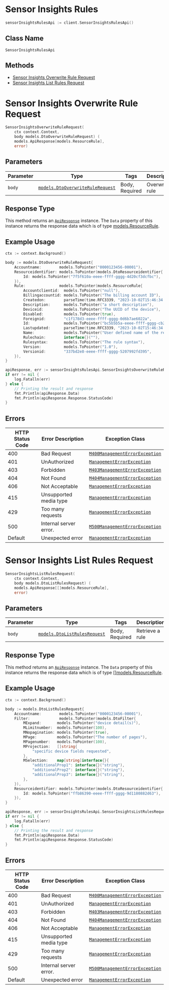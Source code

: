 # Sensor Insights Rules

```go
sensorInsightsRulesApi := client.SensorInsightsRulesApi()
```

## Class Name

`SensorInsightsRulesApi`

## Methods

* [Sensor Insights Overwrite Rule Request](../../doc/controllers/sensor-insights-rules.md#sensor-insights-overwrite-rule-request)
* [Sensor Insights List Rules Request](../../doc/controllers/sensor-insights-rules.md#sensor-insights-list-rules-request)


# Sensor Insights Overwrite Rule Request

```go
SensorInsightsOverwriteRuleRequest(
    ctx context.Context,
    body models.DtoOverwriteRuleRequest) (
    models.ApiResponse[models.ResourceRule],
    error)
```

## Parameters

| Parameter | Type | Tags | Description |
|  --- | --- | --- | --- |
| `body` | [`models.DtoOverwriteRuleRequest`](../../doc/models/dto-overwrite-rule-request.md) | Body, Required | Overwrite a rule |

## Response Type

This method returns an [`ApiResponse`](../../doc/api-response.md) instance. The `Data` property of this instance returns the response data which is of type [models.ResourceRule](../../doc/models/resource-rule.md).

## Example Usage

```go
ctx := context.Background()

body := models.DtoOverwriteRuleRequest{
    Accountname:        models.ToPointer("0000123456-00001"),
    Resourceidentifier: models.ToPointer(models.DtoResourceidentifier{
        Id: models.ToPointer("7f5f610a-eeee-ffff-gggg-4d20cf3dcfbc"),
    }),
    Rule:               models.ToPointer(models.ResourceRule{
        Accountclientid:  models.ToPointer("null"),
        Billingaccountid: models.ToPointer("The billing account ID"),
        Createdon:        parseTime(time.RFC3339, "2023-10-02T15:46:34.562Z", func(err error) { log.Fatalln(err) }),
        Description:      models.ToPointer("a short description"),
        Deviceid:         models.ToPointer("The UUID of the device"),
        Disabled:         models.ToPointer(true),
        Foreignid:        "c1f178d3-eeee-ffff-gggg-0d6b7ae6022a",
        Id:               models.ToPointer("bc5b5b5a-eeee-ffff-gggg-cb2cb2533d47"),
        Lastupdated:      parseTime(time.RFC3339, "2023-10-02T15:46:34.562Z", func(err error) { log.Fatalln(err) }),
        Name:             models.ToPointer("User defined name of the record"),
        Rulechain:        interface{}(""),
        Rulesyntax:       models.ToPointer("The rule syntax"),
        Version:          models.ToPointer("1.0"),
        Versionid:        "337bd2e8-eeee-ffff-gggg-5207992fd395",
    }),
}

apiResponse, err := sensorInsightsRulesApi.SensorInsightsOverwriteRuleRequest(ctx, body)
if err != nil {
    log.Fatalln(err)
} else {
    // Printing the result and response
    fmt.Println(apiResponse.Data)
    fmt.Println(apiResponse.Response.StatusCode)
}
```

## Errors

| HTTP Status Code | Error Description | Exception Class |
|  --- | --- | --- |
| 400 | Bad Request | [`M400ManagementErrorException`](../../doc/models/m400-management-error-exception.md) |
| 401 | UnAuthorized | [`ManagementErrorException`](../../doc/models/management-error-exception.md) |
| 403 | Forbidden | [`M403ManagementErrorException`](../../doc/models/m403-management-error-exception.md) |
| 404 | Not Found | [`M404ManagementErrorException`](../../doc/models/m404-management-error-exception.md) |
| 406 | Not Acceptable | [`ManagementErrorException`](../../doc/models/management-error-exception.md) |
| 415 | Unsupported media type | [`ManagementErrorException`](../../doc/models/management-error-exception.md) |
| 429 | Too many requests | [`ManagementErrorException`](../../doc/models/management-error-exception.md) |
| 500 | Internal server error. | [`M500ManagementErrorException`](../../doc/models/m500-management-error-exception.md) |
| Default | Unexpected error | [`ManagementErrorException`](../../doc/models/management-error-exception.md) |


# Sensor Insights List Rules Request

```go
SensorInsightsListRulesRequest(
    ctx context.Context,
    body models.DtoListRulesRequest) (
    models.ApiResponse[[]models.ResourceRule],
    error)
```

## Parameters

| Parameter | Type | Tags | Description |
|  --- | --- | --- | --- |
| `body` | [`models.DtoListRulesRequest`](../../doc/models/dto-list-rules-request.md) | Body, Required | Retrieve a rule |

## Response Type

This method returns an [`ApiResponse`](../../doc/api-response.md) instance. The `Data` property of this instance returns the response data which is of type [[]models.ResourceRule](../../doc/models/resource-rule.md).

## Example Usage

```go
ctx := context.Background()

body := models.DtoListRulesRequest{
    Accountname:        models.ToPointer("0000123456-00001"),
    Filter:             models.ToPointer(models.DtoFilter{
        MExpand:       models.ToPointer("device detail(s)"),
        MLimitnumber:  models.ToPointer(100),
        MNopagination: models.ToPointer(true),
        MPage:         models.ToPointer("The number of pages"),
        MPagenumber:   models.ToPointer(100),
        MProjection:   []string{
            "specific device fields requested",
        },
        MSelection:    map[string]interface{}{
            "additionalProp1": interface{}("string"),
            "additionalProp2": interface{}("string"),
            "additionalProp3": interface{}("string"),
        },
    }),
    Resourceidentifier: models.ToPointer(models.DtoResourceidentifier{
        Id: models.ToPointer("ffb86390-eeee-ffff-gggg-9d1180882d63"),
    }),
}

apiResponse, err := sensorInsightsRulesApi.SensorInsightsListRulesRequest(ctx, body)
if err != nil {
    log.Fatalln(err)
} else {
    // Printing the result and response
    fmt.Println(apiResponse.Data)
    fmt.Println(apiResponse.Response.StatusCode)
}
```

## Errors

| HTTP Status Code | Error Description | Exception Class |
|  --- | --- | --- |
| 400 | Bad Request | [`M400ManagementErrorException`](../../doc/models/m400-management-error-exception.md) |
| 401 | UnAuthorized | [`ManagementErrorException`](../../doc/models/management-error-exception.md) |
| 403 | Forbidden | [`M403ManagementErrorException`](../../doc/models/m403-management-error-exception.md) |
| 404 | Not Found | [`M404ManagementErrorException`](../../doc/models/m404-management-error-exception.md) |
| 406 | Not Acceptable | [`ManagementErrorException`](../../doc/models/management-error-exception.md) |
| 415 | Unsupported media type | [`ManagementErrorException`](../../doc/models/management-error-exception.md) |
| 429 | Too many requests | [`ManagementErrorException`](../../doc/models/management-error-exception.md) |
| 500 | Internal server error. | [`M500ManagementErrorException`](../../doc/models/m500-management-error-exception.md) |
| Default | Unexpected error | [`ManagementErrorException`](../../doc/models/management-error-exception.md) |

